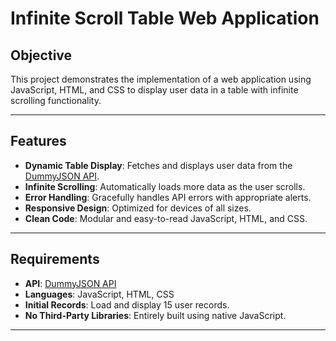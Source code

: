 # Infinite Scroll Table Web Application

## Objective
This project demonstrates the implementation of a web application using JavaScript, HTML, and CSS to display user data in a table with infinite scrolling functionality.

---

## Features
- **Dynamic Table Display**: Fetches and displays user data from the [DummyJSON API](https://dummyjson.com/users).
- **Infinite Scrolling**: Automatically loads more data as the user scrolls.
- **Error Handling**: Gracefully handles API errors with appropriate alerts.
- **Responsive Design**: Optimized for devices of all sizes.
- **Clean Code**: Modular and easy-to-read JavaScript, HTML, and CSS.

---

## Requirements
- **API**: [DummyJSON API](https://dummyjson.com/users)
- **Languages**: JavaScript, HTML, CSS
- **Initial Records**: Load and display 15 user records.
- **No Third-Party Libraries**: Entirely built using native JavaScript.

---

